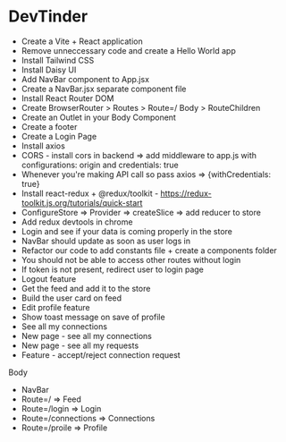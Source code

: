 # DevTinder

-   Create a Vite + React application
-   Remove unneccessary code and create a Hello World app
-   Install Tailwind CSS
-   Install Daisy UI
-   Add NavBar component to App.jsx
-   Create a NavBar.jsx separate component file
-   Install React Router DOM
-   Create BrowserRouter > Routes > Route=/ Body > RouteChildren
-   Create an Outlet in your Body Component
-   Create a footer
-   Create a Login Page
-   Install axios
-   CORS - install cors in backend => add middleware to app.js with configurations: origin and credentials: true
-   Whenever you're making API call so pass axios => {withCredentials: true}
-   Install react-redux + @redux/toolkit - https://redux-toolkit.js.org/tutorials/quick-start
-   ConfigureStore => Provider => createSlice => add reducer to store
-   Add redux devtools in chrome
-   Login and see if your data is coming properly in the store
-   NavBar should update as soon as user logs in
-   Refactor our code to add constants file + create a components folder
-   You should not be able to access other routes without login
-   If token is not present, redirect user to login page
-   Logout feature
-   Get the feed and add it to the store
-   Build the user card on feed
-   Edit profile feature
-   Show toast message on save of profile
-   See all my connections
-   New page - see all my connections
-   New page - see all my requests
-   Feature - accept/reject connection request

Body

-   NavBar
-   Route=/ => Feed
-   Route=/login => Login
-   Route=/connections => Connections
-   Route=/proile => Profile
